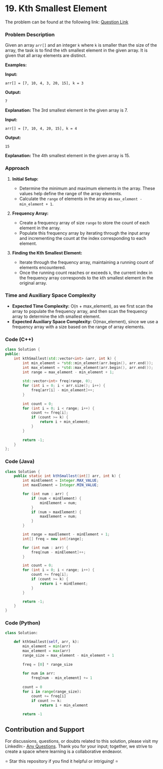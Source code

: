
# **19. Kth Smallest Element**

The problem can be found at the following link: [Question Link](https://www.geeksforgeeks.org/problems/kth-smallest-element5635/1)

### **Problem Description**

Given an array `arr[]` and an integer `k` where `k` is smaller than the size of the array, the task is to find the `k`th smallest element in the given array. It is given that all array elements are distinct.

**Examples:**

**Input:**  
```
arr[] = [7, 10, 4, 3, 20, 15], k = 3
```
**Output:**  
```
7
```
**Explanation:** The 3rd smallest element in the given array is 7.

**Input:**  
```
arr[] = [7, 10, 4, 20, 15], k = 4
```
**Output:**  
```
15
```
**Explanation:** The 4th smallest element in the given array is 15.

### **Approach**

1. **Initial Setup:**
   - Determine the minimum and maximum elements in the array. These values help define the range of the array elements.
   - Calculate the `range` of elements in the array as `max_element - min_element + 1`.

2. **Frequency Array:**
   - Create a frequency array of size `range` to store the count of each element in the array.
   - Populate this frequency array by iterating through the input array and incrementing the count at the index corresponding to each element.

3. **Finding the Kth Smallest Element:**
   - Iterate through the frequency array, maintaining a running count of elements encountered.
   - Once the running count reaches or exceeds `k`, the current index in the frequency array corresponds to the `k`th smallest element in the original array.

### **Time and Auxiliary Space Complexity**

- **Expected Time Complexity:** O(n + max_element), as we first scan the array to populate the frequency array, and then scan the frequency array to determine the `k`th smallest element.
- **Expected Auxiliary Space Complexity:** O(max_element), since we use a frequency array with a size based on the range of array elements.

### **Code (C++)**

```cpp
class Solution {
public:
    int kthSmallest(std::vector<int> &arr, int k) {
        int min_element = *std::min_element(arr.begin(), arr.end());
        int max_element = *std::max_element(arr.begin(), arr.end());
        int range = max_element - min_element + 1;
        
        std::vector<int> freq(range, 0);
        for (int i = 0; i < arr.size(); i++) {
            freq[arr[i] - min_element]++;
        }
        
        int count = 0;
        for (int i = 0; i < range; i++) {
            count += freq[i];
            if (count >= k) {
                return i + min_element;
            }
        }
        
        return -1;
    }
};
```

### **Code (Java)**

```java
class Solution {
    public static int kthSmallest(int[] arr, int k) {
        int minElement = Integer.MAX_VALUE;
        int maxElement = Integer.MIN_VALUE;

        for (int num : arr) {
            if (num < minElement) {
                minElement = num;
            }
            if (num > maxElement) {
                maxElement = num;
            }
        }

        int range = maxElement - minElement + 1;
        int[] freq = new int[range];

        for (int num : arr) {
            freq[num - minElement]++;
        }

        int count = 0;
        for (int i = 0; i < range; i++) {
            count += freq[i];
            if (count >= k) {
                return i + minElement;
            }
        }

        return -1;
    }
}
```

### **Code (Python)**

```python
class Solution:

    def kthSmallest(self, arr, k):
        min_element = min(arr)
        max_element = max(arr)
        range_size = max_element - min_element + 1
        
        freq = [0] * range_size
        
        for num in arr:
            freq[num - min_element] += 1
        
        count = 0
        for i in range(range_size):
            count += freq[i]
            if count >= k:
                return i + min_element
        
        return -1
```

## **Contribution and Support**

For discussions, questions, or doubts related to this solution, please visit my LinkedIn:- [Any Questions](https://www.linkedin.com/in/het-patel-8b110525a/). Thank you for your input; together, we strive to create a space where learning is a collaborative endeavor.

⭐ Star this repository if you find it helpful or intriguing! ⭐
